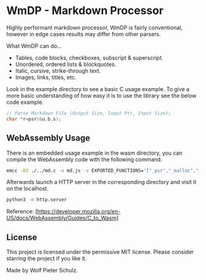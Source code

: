 # WmDP - Markdown Processor

Highly performant markdown processor, WmDP is fairly conventional, however in edge cases results may differ from other parsers.

What WmDP can do...
* Tables, code blocks, checkboxes, subscript & superscript.
* Unordered, ordered lists & blockquotes.
* Italic, cursive, strike-through text.
* Images, links, titles, etc.

Look in the example directory to see a basic C usage example. To give a more basic understanding of how easy it is to use the library see the below code example.

```c
// Parse Markdown File (Output Size, Input Ptr, Input Size);
char *r=psr(&u,b,s);
```

## WebAssembly Usage
There is an embedded usage example in the wasm directory, you can compile the WebAssembly code with the following command.

```sh
emcc -O3 ./../md.c -o md.js -s EXPORTED_FUNCTIONS='["_psr","_malloc","_free","stringToUTF8"]'
```

Afterwards launch a HTTP server in the corresponding directory and visit it on the localhost.

```bash
python3 -m http.server
```

Reference: [https://developer.mozilla.org/en-US/docs/WebAssembly/Guides/C_to_Wasm]

## License
This project is licensed under the permissive MIT license. Please consider starring the project if you like it.

Made by Wolf Pieter Schulz.
